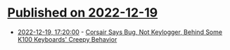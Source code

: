 # [Published on 2022-12-19](index.md)

* [2022-12-19, 17:20:00](https://tech.slashdot.org/story/22/12/19/1514217/corsair-says-bug-not-keylogger-behind-some-k100-keyboards-creepy-behavior?utm_source=rss1.0mainlinkanon&utm_medium=feed) - [Corsair Says Bug, Not Keylogger, Behind Some K100 Keyboards' Creepy Behavior](https://tech.slashdot.org/story/22/12/19/1514217/corsair-says-bug-not-keylogger-behind-some-k100-keyboards-creepy-behavior?utm_source=rss1.0mainlinkanon&utm_medium=feed)
